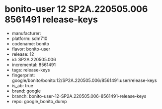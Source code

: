 # bonito-user 12 SP2A.220505.006 8561491 release-keys
- manufacturer: 
- platform: sdm710
- codename: bonito
- flavor: bonito-user
- release: 12
- id: SP2A.220505.006
- incremental: 8561491
- tags: release-keys
- fingerprint: google/bonito/bonito:12/SP2A.220505.006/8561491:user/release-keys
- is_ab: true
- brand: google
- branch: bonito-user-12-SP2A.220505.006-8561491-release-keys
- repo: google_bonito_dump
